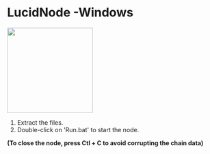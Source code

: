 # LucidNode -Windows  
  
<img src="https://lucidcoin.io/logo.png" width="200">  
  
1. Extract the files.  
2. Double-click on 'Run.bat' to start the node.  
  
**(To close the node, press Ctl + C to avoid corrupting the chain data)**

